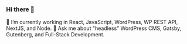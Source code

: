 ### Hi there 👋

🔭 I’m currently working in React, JavaScript, WordPress, WP REST API, NextJS, and Node.
💬 Ask me about "headless" WordPress CMS, Gatsby, Gutenberg, and Full-Stack Development.

<!--
**companyjuice/companyjuice** is a ✨ _special_ ✨ repository because its `README.md` (this file) appears on your GitHub profile.

Here are some ideas to get you started:

- 🔭 I’m currently working on ...
- 🌱 I’m currently learning ...
- 👯 I’m looking to collaborate on ...
- 🤔 I’m looking for help with ...
- 💬 Ask me about ...
- 📫 How to reach me: ...
- 😄 Pronouns: ...
- ⚡ Fun fact: ...
-->
